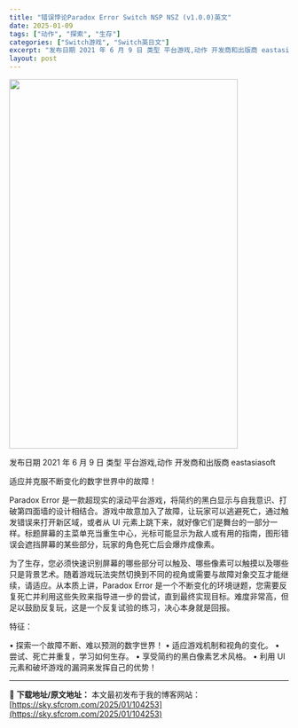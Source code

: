 ```yaml
---
title: "错误悖论Paradox Error Switch NSP NSZ (v1.0.0)英文"
date: 2025-01-09
tags: ["动作", "探索", "生存"]
categories: ["Switch游戏", "Switch英日文"]
excerpt: "发布日期 2021 年 6 月 9 日 类型 平台游戏,动作 开发商和出版商 eastasiasoft 适应并克服不断变化的数字世界中的故障！ Paradox Error 是一款超现实的滚动平台游戏，将简约的黑白显示与自我意识、打破第四面墙的设计相结合。游戏中故意加入了故障，让玩家可以逃避死亡，通过&hellip;"
layout: post
---
```


<img class="aligncenter size-full wp-image-104254" src="https://sky.sfcrom.com/wp-content/uploads/2025/01/2025010906474526.webp" alt="" width="412" height="667" />

发布日期 2021 年 6 月 9 日
类型 平台游戏,动作
开发商和出版商 eastasiasoft

适应并克服不断变化的数字世界中的故障！

Paradox Error 是一款超现实的滚动平台游戏，将简约的黑白显示与自我意识、打破第四面墙的设计相结合。游戏中故意加入了故障，让玩家可以逃避死亡，通过触发错误来打开新区域，或者从 UI 元素上跳下来，就好像它们是舞台的一部分一样。标题屏幕的主菜单充当重生中心，光标可能显示为敌人或有用的指南，图形错误会遮挡屏幕的某些部分，玩家的角色死亡后会爆炸成像素。

为了生存，您必须快速识别屏幕的哪些部分可以触及、哪些像素可以触摸以及哪些只是背景艺术。随着游戏玩法突然切换到不同的视角或需要与故障对象交互才能继续，请适应。从本质上讲，Paradox Error 是一个不断变化的环境谜题，您需要反复死亡并利用这些失败来指导进一步的尝试，直到最终实现目标。难度非常高，但足以鼓励反复玩，这是一个反复试验的练习，决心本身就是回报。

特征：

• 探索一个故障不断、难以预测的数字世界！
• 适应游戏机制和视角的变化。
• 尝试、死亡并重复，学习如何生存。
• 享受简约的黑白像素艺术风格。
• 利用 UI 元素和破坏游戏的漏洞来发挥自己的优势！

---
📖 **下载地址/原文地址：** 本文最初发布于我的博客网站：[https://sky.sfcrom.com/2025/01/104253](https://sky.sfcrom.com/2025/01/104253)
